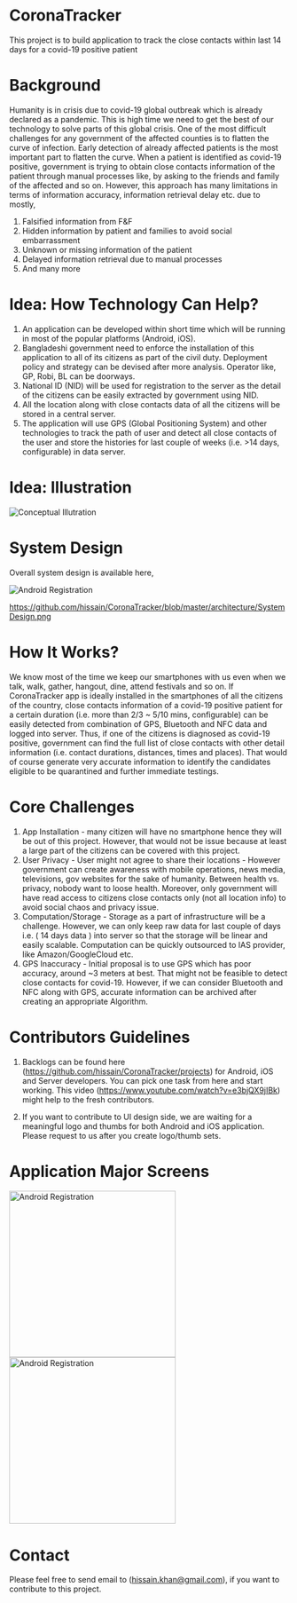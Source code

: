 # CoronaTracker
This project is to build application to track the close contacts within last 14 days for a covid-19 positive patient

# Background
Humanity is in crisis due to covid-19 global outbreak which is already declared as a pandemic. This is high time we need to get the best of our technology to solve parts of this global crisis. One of the most difficult challenges for any government of the affected counties is to flatten the curve of infection. Early detection of already affected patients is the most important part to flatten the curve. When a patient is identified as covid-19 positive, government is trying to obtain close contacts information of the patient through manual processes like, by asking to the friends and family of the affected and so on. However, this approach has many limitations in terms of information accuracy, information retrieval delay etc. due to mostly,

1. Falsified information from F&F
2. Hidden information by patient and families to avoid social embarrassment
3. Unknown or missing information of the patient
4. Delayed information retrieval due to manual processes
5. And many more

# Idea: How Technology Can Help?
1. An application can be developed within short time which will be running in most of the popular platforms (Android, iOS).
2. Bangladeshi government need to enforce the installation of this application to all of its citizens as part of the civil duty. Deployment policy and strategy can be devised after more analysis. Operator like, GP, Robi, BL can be doorways.
3. National ID (NID) will be used for registration to the server as the detail of the citizens can be easily extracted by government using NID.
4. All the location along with close contacts data of all the citizens will be stored in a central server.
5. The application will use GPS (Global Positioning System) and other technologies to track the path of user and detect all close contacts of the user and store the histories for last couple of weeks (i.e. >14 days, configurable) in data server.

# Idea: Illustration

![Conceptual Illutration](https://github.com/hissain/CoronaTracker/blob/master/architecture/ctracker-datascheme.png)

# System Design
Overall system design is available here, 

<img src="https://github.com/hissain/CoronaTracker/blob/master/architecture/SystemDesign.png" alt="Android Registration"/>

https://github.com/hissain/CoronaTracker/blob/master/architecture/SystemDesign.png

# How It Works?
We know most of the time we keep our smartphones with us even when we talk, walk, gather, hangout, dine, attend festivals and so on. If CoronaTracker app is ideally installed in the smartphones of all the citizens of the country, close contacts information of a covid-19 positive patient for a certain duration (i.e. more than 2/3 ~ 5/10 mins, configurable) can be easily detected from combination of GPS, Bluetooth and NFC data and logged into server. Thus, if one of the citizens is diagnosed as covid-19 positive, government can find the full list of close contacts with other detail information (i.e. contact durations, distances, times and places). That would of course generate very accurate information to identify the candidates eligible to be quarantined and further immediate testings.

# Core Challenges
1. App Installation - many citizen will have no smartphone hence they will be out of this project. However, that would not be issue because at least a large part of the citizens can be covered with this project.
2. User Privacy - User might not agree to share their locations - However government can create awareness with mobile operations, news media, televisions, gov websites for the sake of humanity. Between health vs. privacy, nobody want to loose health. Moreover, only government will have read access to citizens close contacts only (not all location info) to avoid social chaos and privacy issue.
3. Computation/Storage - Storage as a part of infrastructure will be a challenge. However, we can only keep raw data for last couple of days i.e. ( 14 days data ) into server so that the storage will be linear and easily scalable. Computation can be quickly outsourced to IAS provider, like Amazon/GoogleCloud etc.
4. GPS Inaccuracy - Initial proposal is to use GPS which has poor accuracy, around ~3 meters at best. That might not be feasible to detect close contacts for covid-19. However, if we can consider Bluetooth and NFC along with GPS, accurate information can be archived after creating an appropriate Algorithm.

# Contributors Guidelines
1. Backlogs can be found here (https://github.com/hissain/CoronaTracker/projects) for Android, iOS and Server developers. You can pick one task from here and start working. This video (https://www.youtube.com/watch?v=e3bjQX9jIBk) might help to the fresh contributors.

2. If you want to contribute to UI design side, we are waiting for a meaningful logo and thumbs for both Android and iOS application. Please request to us after you create logo/thumb sets.


# Application Major Screens
<img align="left" src="https://github.com/hissain/CoronaTracker/blob/master/architecture/Screenshots/Android/Screenshot_Registration.png" alt="Android Registration" width="300"/>

<img align="center"  src="https://github.com/hissain/CoronaTracker/blob/master/architecture/Screenshots/iOS/Screenshot_Registration.png" alt="Android Registration" width="300"/>


# Contact
Please feel free to send email to (hissain.khan@gmail.com), if you want to contribute to this project.
